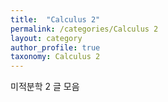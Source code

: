 ```yaml
---
title:  "Calculus 2"
permalink: /categories/Calculus 2
layout: category
author_profile: true
taxonomy: Calculus 2
---
```


미적분학 2 글 모음